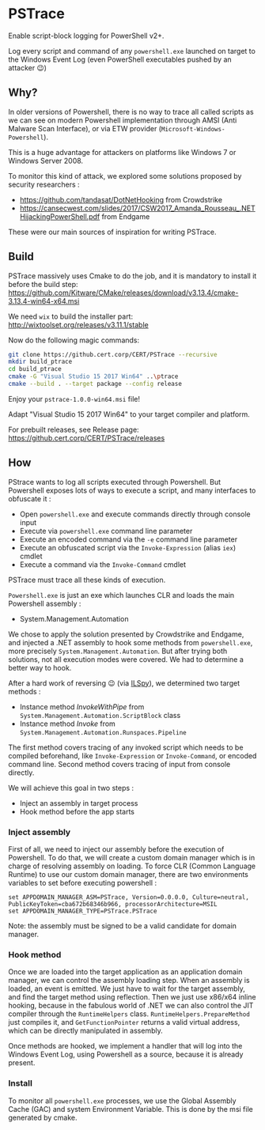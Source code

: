 # PSTrace

Enable script-block logging for PowerShell v2+.

Log every script and command of any `powershell.exe` launched on target to the Windows Event Log (even PowerShell executables pushed by an attacker 😉)

## Why?

In older versions of Powershell, there is no way to trace all called scripts as we can see on modern Powershell implementation through AMSI (Anti Malware Scan Interface), or via ETW provider (`Microsoft-Windows-Powershell`). 

This is a huge advantage for attackers on platforms like Windows 7 or Windows Server 2008.

To monitor this kind of attack, we explored some solutions proposed by security researchers : 
* https://github.com/tandasat/DotNetHooking from Crowdstrike
* https://cansecwest.com/slides/2017/CSW2017_Amanda_Rousseau_.NETHijackingPowerShell.pdf from Endgame

These were our main sources of inspiration for writing PSTrace.

## Build

PSTrace massively uses Cmake to do the job, and it is mandatory to install it before the build step:
https://github.com/Kitware/CMake/releases/download/v3.13.4/cmake-3.13.4-win64-x64.msi

We need `wix` to build the installer part:
http://wixtoolset.org/releases/v3.11.1/stable

Now do the following magic commands:
```bash
git clone https://github.cert.corp/CERT/PSTrace --recursive
mkdir build_ptrace
cd build_ptrace
cmake -G "Visual Studio 15 2017 Win64" ..\ptrace
cmake --build . --target package --config release
```

Enjoy your `pstrace-1.0.0-win64.msi` file!

Adapt "Visual Studio 15 2017 Win64" to your target compiler and platform.

For prebuilt releases, see Release page:
https://github.cert.corp/CERT/PSTrace/releases

## How

PStrace wants to log all scripts executed through Powershell. But Powershell exposes lots of ways to execute a script, and many interfaces to obfuscate it :
* Open `powershell.exe` and execute commands directly through console input
* Execute via `powershell.exe` command line parameter
* Execute an encoded command via the `-e` command line parameter
* Execute an obfuscated script via the `Invoke-Expression` (alias `iex`) cmdlet
* Execute a command via the `Invoke-Command` cmdlet

PSTrace must trace all these kinds of execution.

`Powershell.exe` is just an exe which launches CLR and loads the main Powershell assembly :
* System.Management.Automation

We chose to apply the solution presented by Crowdstrike and Endgame, and injected a .NET assembly to hook some methods from `powershell.exe`, more precisely `System.Management.Automation`.
But after trying both solutions, not all execution modes were covered. We had to determine a better way to hook. 

After a hard work of reversing 😉 (via [ILSpy](https://github.com/icsharpcode/ILSpy)), we determined two target methods :
* Instance method *InvokeWithPipe* from `System.Management.Automation.ScriptBlock` class
* Instance method *Invoke* from `System.Management.Automation.Runspaces.Pipeline`

The first method covers tracing of any invoked script which needs to be compiled beforehand, like `Invoke-Expression` or `Invoke-Command`, or encoded command line.
Second method covers tracing of input from console directly.

We will achieve this goal in two steps :
* Inject an assembly in target process
* Hook method before the app starts

### Inject assembly

First of all, we need to inject our assembly before the execution of Powershell. To do that, we will create a custom domain manager which is in charge of resolving assembly on loading. To force CLR (Common Language Runtime) to use our custom domain manager, there are two environments variables to set before executing powershell :

```
set APPDOMAIN_MANAGER_ASM=PSTrace, Version=0.0.0.0, Culture=neutral, PublicKeyToken=cba672b68346b966, processorArchitecture=MSIL
set APPDOMAIN_MANAGER_TYPE=PSTrace.PSTrace
```

Note: the assembly must be signed to be a valid candidate for domain manager.

### Hook method

Once we are loaded into the target application as an application domain manager, we can control the assembly loading step. When an assembly is loaded, an event is emitted. We just have to wait for the target assembly, and find the target method using reflection.
Then we just use x86/x64 inline hooking, because in the fabulous world of .NET we can also control the JIT compiler through the `RuntimeHelpers` class. `RuntimeHelpers.PrepareMethod` just compiles it, and `GetFunctionPointer` returns a valid virtual address, which can be directly manipulated in assembly.

Once methods are hooked, we implement a handler that will log into the Windows Event Log, using Powershell as a source, because it is already present.

### Install

To monitor all `powershell.exe` processes, we use the Global Assembly Cache (GAC) and system Environment Variable. This is done by the msi file generated by cmake.

